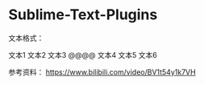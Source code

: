# Sublime-Text-Plugins

文本格式：

文本1
文本2
文本3
@@@@
文本4
文本5
文本6

参考资料：
https://www.bilibili.com/video/BV1t54y1k7VH
